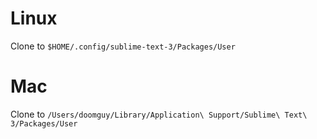 # Linux

Clone to `$HOME/.config/sublime-text-3/Packages/User`

# Mac

Clone to `/Users/doomguy/Library/Application\ Support/Sublime\ Text\ 3/Packages/User`
